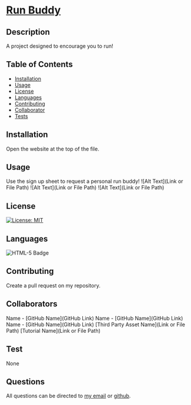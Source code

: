 # [Run Buddy](http://www.github.com/Lernantino/run-buddy)

## Description
A project designed to encourage you to run!

## Table of Contents
* [Installation](#installation)
* [Usage](#usage)
* [License](#license)
* [Languages](#languages)
* [Contributing](#contributing)
* [Collaborator](#collaborators)
* [Tests](#test)

## Installation
Open the website at the top of the file.

## Usage
Use the sign up sheet to request a personal run buddy!
![Alt Text](Link or File Path)
![Alt Text](Link or File Path)
![Alt Text](Link or File Path)

## License
[![License: MIT](https://img.shields.io/badge/License-MIT-yellow.svg)](https://opensource.org/licenses/MIT)

## Languages
![HTML-5 Badge](https://img.shields.io/badge/Language-HTML--5-blue)

## Contributing
Create a pull request on my repository.

## Collaborators
Name - [GitHub Name](GitHub Link)
Name - [GitHub Name](GitHub Link)
Name - [GitHub Name](GitHub Link)
[Third Party Asset Name](Link or File Path)
[Tutorial Name](Link or File Path)

## Test
  None

## Questions
All questions can be directed to [my email](Lernantino@gmail.com) or [github](https://www.github.com/Lernantino).
  